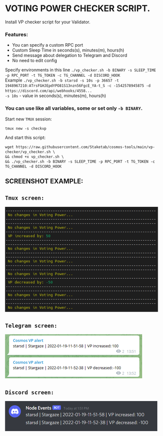 # VOTING POWER CHECKER SCRIPT.
Install VP checker script for your Validator.  

### Features:  
- You can specify a custom RPC port
- Custom Sleep Time in seconds(s), minutes(m), hours(h)
- Send message about delegation to Telegram and Discord
- No need to edit config

Specify environments in this line `./vp_checker.sh -b BINARY -s SLEEP_TIME -p RPC_PORT -t TG_TOKEN -c TG_CHANNEL -d DISCORD_HOOK`  
Example `./vp_checker.sh -b starsd -s 10s -p 36657 -t 1948967210:ATrsFGHJEpdYPO81S13nzn56FgcE_YA-t_S -c -1542578945875 -d https://discord.com/api/webhooks/4558...`  
`-s 10s` - value in seconds(s), minutes(m), hours(h)  
### You can use like all variables, some or set only `-b BINARY`.

Start new `TMUX` session:
```
tmux new -s checkvp
```
And start this script:
```
wget https://raw.githubusercontent.com/Staketab/cosmos-tools/main/vp-checker/vp_checker.sh \
&& chmod +x vp_checker.sh \
&& ./vp_checker.sh -b BINARY -s SLEEP_TIME -p RPC_PORT -t TG_TOKEN -c TG_CHANNEL -d DISCORD_HOOK
```
## SCREENSHOT EXAMPLE: 
## `Tmux screen:`  
![alt_tag](src/tmux_msg.png)

## `Telegram screen:`  
![alt_tag](src/telegram_msg.png)

## `Discord screen:`  
![alt_tag](src/discord_msg.png)

